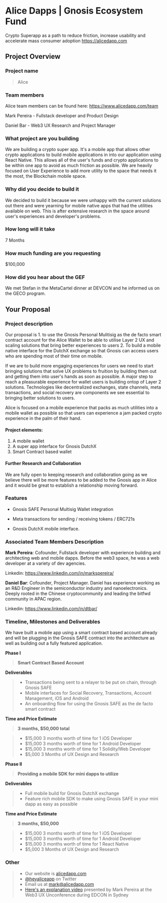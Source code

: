 # Alice Dapps | Gnosis Ecosystem Fund
Crypto Superapp as a path to reduce friction, increase usability and accelerate mass consumer adoption
https://alicedapp.com

## Project Overview

### Project name
> Alice

### Team members 

Alice team members can be found here: https://www.alicedapp.com/team

Mark Pereira - Fullstack developer and Product Design

Daniel Bar - Web3 UX Research and Project Manager

### What project are you building 

We are building a crypto super app. It's a mobile app that allows other crypto applications to build mobile applications in into our application using React Native. This allows all of the user's funds and crypto applications to be within one app to avoid as much friction as possible. We are heavily focused on User Experience to add more utility to the space that needs it the most, the Blockchain mobile space. 

### Why did you decide to build it 
We decided to build it because we were unhappy with the current solutions out there and were yearning for mobile native apps that had the utilities available on web. This is after extensive research in the space around user's experiences and developer's problems.

### How long will it take 

7 Months

### How much funding are you requesting  

$100,000

### How did you hear about the GEF

We met Stefan in the MetaCartel dinner at DEVCON and he informed us on the GECO program.

## Your Proposal 

### Project description
Our proposal is 1. to use the Gnosis Personal Mulitisig as the de facto smart contract account for the Alice Wallet to be able to utilise Layer 2 UX and scaling solutions that bring better experiences to users 2. To build a mobile native interface for the DutchX exchange so that Gnosis can access users who are spending most of their time on mobile. 

If we are to build more engaging experiences for users we need to start bringing solutions that solve UX problems to fruition by building them out and getting them into user's hands as soon as possible. A major step to reach a pleasurable experience for wallet users is building ontop of Layer 2 solutions. Technologies like decentralized exchanges, state channels, meta transactions, and social recovery are components we see essential to bringing better solutions to users.

Alice is focused on a mobile experience that packs as much utilities into a mobile wallet as possible so that users can experience a jam packed crypto experience in the palm of their hand.

#### Project elements:
1. A mobile wallet 
2. A super app interface for Gnosis DutchX
3. Smart Contract based wallet

#### Further Research and Collaboration
We are fully open to keeping research and collaboration going as we believe there will be more features to be added to the Gnosis app in Alice and it would be great to establish a relationship moving forward.

### Features

- Gnosis SAFE Personal Multisig Wallet integration 

- Meta transactions for sending / receiving tokens / ERC721s 

- Gnosis DutchX mobile interface.

### Associated Team Members Description

**Mark Pereira**: Cofounder, Fullstack developer with experience building and architecting web and mobile dapps. Before the web3 space, he was a web developer at a variety of dev agencies.

Linkedin: https://www.linkedin.com/in/markspereira/

**Daniel Bar**: Cofounder, Project Manager. Daniel has experience working as an R&D Engineer in the semiconductor industry and nanoelectronics. Deeply rooted in the Chinese cryptocommunity and leading the bitfwd community in APAC region. 

Linkedin: https://www.linkedin.com/in/dtbar/

### Timeline, Milestones and Deliverables
We have built a mobile app using a smart contract based account already and will be plugging in the Gnosis SAFE contract into the architecture as well as building out a fully featured application. 

**Phase I**

> **Smart Contract Based Account**

**Deliverables**

> - Transactions being sent to a relayer to be put on chain, through Gnosis SAFE
> - Mobile interfaces for Social Recovery, Transactions, Account Management, iOS and Android
> - An onboarding flow for using the Gnosis SAFE as the de facto smart contract


**Time and Price Estimate**

> **3 months, \$50,000 total**

> - $15,000 3 months worth of time for 1 iOS Developer
> - $15,000 3 months worth of time for 1 Android Developer
> - $15,000 3 months worth of time for 1 Solidity/Web Developer
> - $5,000 3 Months of UX Design and Research

**Phase II**

> **Providing a mobile SDK for mini dapps to utilize**

**Deliverables**

> - Full mobile build for Gnosis DutchX exchange
> - Feature rich mobile SDK to make using Gnosis SAFE in your mini dapp as easy as possible

**Time and Price Estimate**

> **3 months, \$50,000**

> - $15,000 3 months worth of time for 1 iOS Developer
> - $15,000 3 months worth of time for 1 Android Developer
> - $15,000 3 months worth of time for 1 React Native
> - $5,000 3 Months of UX Design and Research


### Other

> - Our website is [alicedapp.com](https://alicedapp.com/)
> - [@heyaliceapp](https://twitter.com/heyaliceapp) on Twitter
> - Email us at [mark@alicedapp.com](mailto:mark@alicedapp.com)
> - [Here's an explanation video](https://www.youtube.com/watch?v=3Zp4bXob-o8&t=1s) presented by Mark Pereira at the Web3 UX Unconference during EDCON in Sydney
